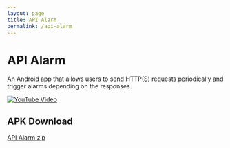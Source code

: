 ```yaml
---
layout: page
title: API Alarm
permalink: /api-alarm
---
```


# API Alarm
An Android app that allows users to send HTTP(S) requests periodically and trigger alarms depending on the responses.

[![YouTube Video](https://github.com/user-attachments/assets/304f2ef9-d240-401f-b84e-3aa1ae408cd4)](https://youtu.be/kk_W4c9RF0o)

## APK Download
[API Alarm.zip](https://github.com/user-attachments/files/18308217/API.Alarm.zip)
